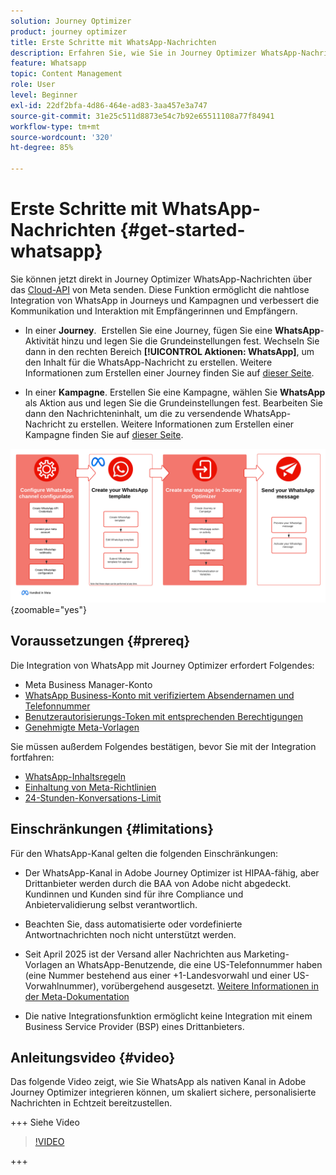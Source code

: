 ```yaml
---
solution: Journey Optimizer
product: journey optimizer
title: Erste Schritte mit WhatsApp-Nachrichten
description: Erfahren Sie, wie Sie in Journey Optimizer WhatsApp-Nachrichten erstellen und versenden
feature: Whatsapp
topic: Content Management
role: User
level: Beginner
exl-id: 22df2bfa-4d86-464e-ad83-3aa457e3a747
source-git-commit: 31e25c511d8873e54c7b92e65511108a77f84941
workflow-type: tm+mt
source-wordcount: '320'
ht-degree: 85%

---
```


# Erste Schritte mit WhatsApp-Nachrichten {#get-started-whatsapp}

Sie können jetzt direkt in Journey Optimizer WhatsApp-Nachrichten über das [Cloud-API](https://developers.facebook.com/docs/whatsapp/cloud-api/) von Meta senden. Diese Funktion ermöglicht die nahtlose Integration von WhatsApp in Journeys und Kampagnen und verbessert die Kommunikation und Interaktion mit Empfängerinnen und Empfängern.

* In einer **Journey**.  Erstellen Sie eine Journey, fügen Sie eine **WhatsApp**-Aktivität hinzu und legen Sie die Grundeinstellungen fest. Wechseln Sie dann in den rechten Bereich **[!UICONTROL Aktionen: WhatsApp]**, um den Inhalt für die WhatsApp-Nachricht zu erstellen. Weitere Informationen zum Erstellen einer Journey finden Sie auf [dieser Seite](../building-journeys/journey-gs.md).

* In einer **Kampagne**. Erstellen Sie eine Kampagne, wählen Sie **WhatsApp** als Aktion aus und legen Sie die Grundeinstellungen fest. Bearbeiten Sie dann den Nachrichteninhalt, um die zu versendende WhatsApp-Nachricht zu erstellen. Weitere Informationen zum Erstellen einer Kampagne finden Sie auf [dieser Seite](../campaigns/create-campaign.md#configure).

![](assets/do-not-localize/whatsapp-beta.png){zoomable="yes"}

## Voraussetzungen {#prereq}

Die Integration von WhatsApp mit Journey Optimizer erfordert Folgendes:

* Meta Business Manager-Konto
* [WhatsApp Business-Konto mit verifiziertem Absendernamen und Telefonnummer](https://developers.facebook.com/docs/whatsapp/overview/business-accounts/)
* [Benutzerautorisierungs-Token mit entsprechenden Berechtigungen](https://developers.facebook.com/blog/post/2022/12/05/auth-tokens/)
* [Genehmigte Meta-Vorlagen](https://developers.facebook.com/docs/whatsapp/message-templates/guidelines/)

Sie müssen außerdem Folgendes bestätigen, bevor Sie mit der Integration fortfahren:

* [WhatsApp-Inhaltsregeln](https://www.whatsapp.com/legal/messaging-guidelines)
* [Einhaltung von Meta-Richtlinien](https://www.whatsapp.com/legal)
* [24-Stunden-Konversations-Limit](https://developers.facebook.com/docs/whatsapp/messaging-limits/)

## Einschränkungen {#limitations}

Für den WhatsApp-Kanal gelten die folgenden Einschränkungen:

* Der WhatsApp-Kanal in Adobe Journey Optimizer ist HIPAA-fähig, aber Drittanbieter werden durch die BAA von Adobe nicht abgedeckt. Kundinnen und Kunden sind für ihre Compliance und Anbietervalidierung selbst verantwortlich.

* Beachten Sie, dass automatisierte oder vordefinierte Antwortnachrichten noch nicht unterstützt werden.

* Seit April 2025 ist der Versand aller Nachrichten aus Marketing-Vorlagen an WhatsApp-Benutzende, die eine US-Telefonnummer haben (eine Nummer bestehend aus einer +1-Landesvorwahl und einer US-Vorwahlnummer), vorübergehend ausgesetzt. [Weitere Informationen in der Meta-Dokumentation](https://developers.facebook.com/docs/whatsapp/cloud-api/guides/send-message-templates#per-user-marketing-template-message-limits)

* Die native Integrationsfunktion ermöglicht keine Integration mit einem Business Service Provider (BSP) eines Drittanbieters.

## Anleitungsvideo {#video}

Das folgende Video zeigt, wie Sie WhatsApp als nativen Kanal in Adobe Journey Optimizer integrieren können, um skaliert sichere, personalisierte Nachrichten in Echtzeit bereitzustellen.

+++ Siehe Video

>[!VIDEO](https://video.tv.adobe.com/v/3470244?learn=on)

+++

